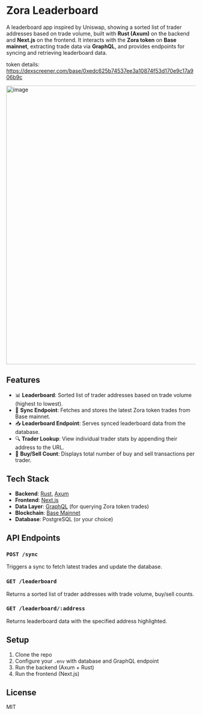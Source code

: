 
# Zora Leaderboard

A leaderboard app inspired by Uniswap, showing a sorted list of trader addresses based on trade volume, built with **Rust (Axum)** on the backend and **Next.js** on the frontend. It interacts with the **Zora token** on **Base mainnet**, extracting trade data via **GraphQL**, and provides endpoints for syncing and retrieving leaderboard data.

token details: https://dexscreener.com/base/0xedc625b74537ee3a10874f53d170e9c17a906b9c


<img width="1669" height="741" alt="image" src="https://github.com/user-attachments/assets/d748bad5-4724-4f33-88a2-93ec17535c21" />



## Features

- 📊 **Leaderboard**: Sorted list of trader addresses based on trade volume (highest to lowest).
- 🔄 **Sync Endpoint**: Fetches and stores the latest Zora token trades from Base mainnet.
- 📥 **Leaderboard Endpoint**: Serves synced leaderboard data from the database.
- 🔍 **Trader Lookup**: View individual trader stats by appending their address to the URL.
- 🧠 **Buy/Sell Count**: Displays total number of buy and sell transactions per trader.

## Tech Stack

- **Backend**: [Rust](https://www.rust-lang.org/), [Axum](https://docs.rs/axum)
- **Frontend**: [Next.js](https://nextjs.org/)
- **Data Layer**: [GraphQL](https://graphql.org/) (for querying Zora token trades)
- **Blockchain**: [Base Mainnet](https://base.org/)
- **Database**: PostgreSQL (or your choice)

## API Endpoints

### `POST /sync`

Triggers a sync to fetch latest trades and update the database.

### `GET /leaderboard`

Returns a sorted list of trader addresses with trade volume, buy/sell counts.

### `GET /leaderboard/:address`

Returns leaderboard data with the specified address highlighted.

## Setup

1. Clone the repo
2. Configure your `.env` with database and GraphQL endpoint
3. Run the backend (Axum + Rust)
4. Run the frontend (Next.js)

## License

MIT





